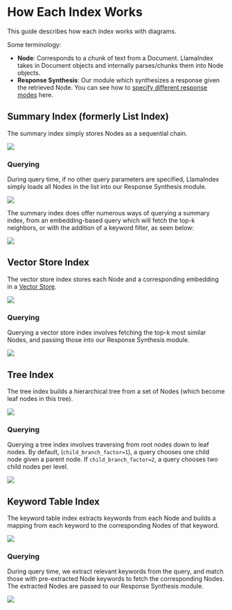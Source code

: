 # How Each Index Works

This guide describes how each index works with diagrams.

Some terminology:

- **Node**: Corresponds to a chunk of text from a Document. LlamaIndex takes in Document objects and internally parses/chunks them into Node objects.
- **Response Synthesis**: Our module which synthesizes a response given the retrieved Node. You can see how to
  [specify different response modes](setting-response-mode) here.

## Summary Index (formerly List Index)

The summary index simply stores Nodes as a sequential chain.

![](/_static/indices/list.png)

### Querying

During query time, if no other query parameters are specified, LlamaIndex simply loads all Nodes in the list into
our Response Synthesis module.

![](/_static/indices/list_query.png)

The summary index does offer numerous ways of querying a summary index, from an embedding-based query which
will fetch the top-k neighbors, or with the addition of a keyword filter, as seen below:

![](/_static/indices/list_filter_query.png)

## Vector Store Index

The vector store index stores each Node and a corresponding embedding in a [Vector Store](vector-store-index).

![](/_static/indices/vector_store.png)

### Querying

Querying a vector store index involves fetching the top-k most similar Nodes, and passing
those into our Response Synthesis module.

![](/_static/indices/vector_store_query.png)

## Tree Index

The tree index builds a hierarchical tree from a set of Nodes (which become leaf nodes in this tree).

![](/_static/indices/tree.png)

### Querying

Querying a tree index involves traversing from root nodes down
to leaf nodes. By default, (`child_branch_factor=1`), a query
chooses one child node given a parent node. If `child_branch_factor=2`, a query
chooses two child nodes per level.

![](/_static/indices/tree_query.png)

## Keyword Table Index

The keyword table index extracts keywords from each Node and builds a mapping from
each keyword to the corresponding Nodes of that keyword.

![](/_static/indices/keyword.png)

### Querying

During query time, we extract relevant keywords from the query, and match those with pre-extracted
Node keywords to fetch the corresponding Nodes. The extracted Nodes are passed to our
Response Synthesis module.

![](/_static/indices/keyword_query.png)
